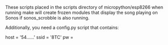 These scripts placed in the scripts directory of micropython/esp8266 when running make will create frozen modules that display the song playing on Sonos if sonos_scrobble is also running.

Additionally, you need a config.py script that contains:

host = '54......'
ssid = '8TC'
pw = 


